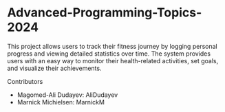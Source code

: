 # Advanced-Programming-Topics-2024

This project allows users to track their fitness journey by logging personal progress and viewing detailed statistics over time. The system provides users with an easy way to monitor their health-related activities, set goals, and visualize their achievements.

Contributors
- Magomed-Ali Dudayev: AliDudayev
- Marnick Michielsen: MarnickM
